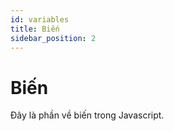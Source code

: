 ```yaml
---
id: variables
title: Biến
sidebar_position: 2
---
```


# Biến

Đây là phần về biến trong Javascript.
